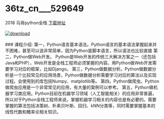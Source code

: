 # 36tz_cn___529649
2018 马哥python全栈
[下载地址](http://www.36tz.cn/article/529649 "下载地址")
<br/></br>[![download](http://36tz.cn/muke_img/2019_12_1-45-300x160.png "下载地址")](http://www.36tz.cn/article/529649 "下载地址")
<br/></br>### 课程介绍:
第一，Python语言基本语法。Python语言的基本语法掌握起来并不困难，甚至可以说非常简单，因为Python是脚本语言，所以语法也比较直接
第二，Python做Web开发。
Python是Web开发的传统三大解决方案之一（还包括Java和PHP），Web开发是全栈工程师必须掌握的内容。用Python做Web开发需要学习对应的框架，比如Django。
第三，Python做数据分析。Python做数据分析是一个比较常见的应用场景，Python做数据分析需要学习对应的算法以及实现过程。会使用到的库包括Numpy、matplotlib等。
第四，Python做爬虫。Python做爬虫应用是一个非常常见的应用，有大量的案例可以参考。
第五，Python做机器学习类应用。Python目前在机器学习领域（人工智能相关）的应用非常普遍，所以对于Python全栈工程师来说，掌握机器学习相关的内容也是有必要的。需要掌握的算法包括决策树、朴素贝叶斯、回归、kNN分类等，同时需要掌握基本的线性代数和概率论相关知识。


